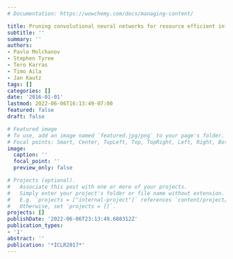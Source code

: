 ```yaml
---
# Documentation: https://wowchemy.com/docs/managing-content/

title: Pruning convolutional neural networks for resource efficient inference
subtitle: ''
summary: ''
authors:
- Pavlo Molchanov
- Stephen Tyree
- Tero Karras
- Timo Aila
- Jan Kautz
tags: []
categories: []
date: '2016-01-01'
lastmod: 2022-06-06T16:13:49-07:00
featured: false
draft: false

# Featured image
# To use, add an image named `featured.jpg/png` to your page's folder.
# Focal points: Smart, Center, TopLeft, Top, TopRight, Left, Right, BottomLeft, Bottom, BottomRight.
image:
  caption: ''
  focal_point: ''
  preview_only: false

# Projects (optional).
#   Associate this post with one or more of your projects.
#   Simply enter your project's folder or file name without extension.
#   E.g. `projects = ["internal-project"]` references `content/project/deep-learning/index.md`.
#   Otherwise, set `projects = []`.
projects: []
publishDate: '2022-06-06T23:13:49.688312Z'
publication_types:
- '1'
abstract: ''
publication: '*ICLR2017*'
---
```


